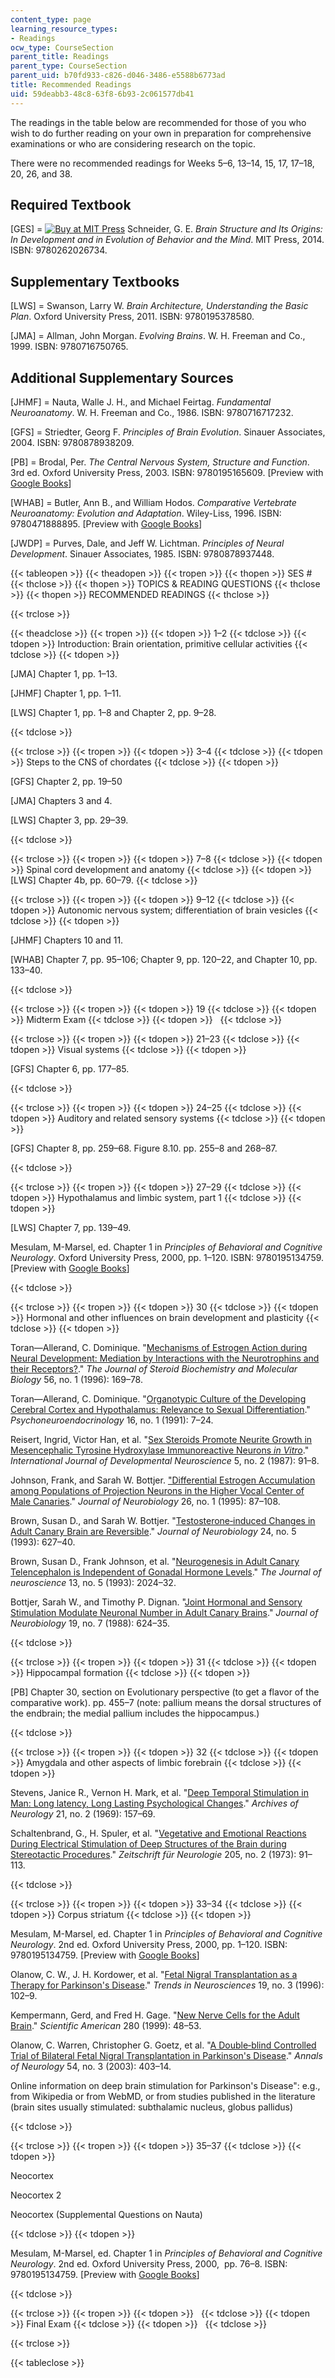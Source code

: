 ```yaml
---
content_type: page
learning_resource_types:
- Readings
ocw_type: CourseSection
parent_title: Readings
parent_type: CourseSection
parent_uid: b70fd933-c826-d046-3486-e5588b6773ad
title: Recommended Readings
uid: 59deabb3-48c8-63f8-6b93-2c061577db41
---
```


The readings in the table below are recommended for those of you who wish to do further reading on your own in preparation for comprehensive examinations or who are considering research on the topic.

There were no recommended readings for Weeks 5–6, 13–14, 15, 17, 17–18, 20, 26, and 38.

Required Textbook
-----------------

\[GES\] = [![Buy at MIT Press](/images/mp_logo.gif)](https://mitpress.mit.edu/9780262026734) Schneider, G. E. _Brain Structure and Its Origins: In Development and in Evolution of Behavior and the Mind_. MIT Press, 2014. ISBN: 9780262026734.

Supplementary Textbooks
-----------------------

\[LWS\] = Swanson, Larry W. _Brain Architecture, Understanding the Basic Plan_. Oxford University Press, 2011. ISBN: 9780195378580.

\[JMA\] = Allman, John Morgan. _Evolving Brains_. W. H. Freeman and Co., 1999. ISBN: 9780716750765.

Additional Supplementary Sources
--------------------------------

\[JHMF\] = Nauta, Walle J. H., and Michael Feirtag. _Fundamental Neuroanatomy_. W. H. Freeman and Co., 1986. ISBN: 9780716717232.

\[GFS\] = Striedter, Georg F. _Principles of Brain Evolution_. Sinauer Associates, 2004. ISBN: 9780878938209.

\[PB\] = Brodal, Per. _The Central Nervous System, Structure and Function_. 3rd ed. Oxford University Press, 2003. ISBN: 9780195165609. \[Preview with [Google Books](http://books.google.co.in/books?id=iJjI6yDNmr8C&pg=PAfrontcover&redir_esc=y#v=onepage&q&f=false)\]

\[WHAB\] = Butler, Ann B., and William Hodos. _Comparative Vertebrate Neuroanatomy: Evolution and Adaptation_. Wiley-Liss, 1996. ISBN: 9780471888895. \[Preview with [Google Books](http://books.google.com/books?id=6kGARvykJKMC&pg=PAfrontcover)\]

\[JWDP\] = Purves, Dale, and Jeff W. Lichtman. _Principles of Neural Development_. Sinauer Associates, 1985. ISBN: 9780878937448.

{{< tableopen >}}
{{< theadopen >}}
{{< tropen >}}
{{< thopen >}}
SES #
{{< thclose >}}
{{< thopen >}}
TOPICS & READING QUESTIONS
{{< thclose >}}
{{< thopen >}}
RECOMMENDED READINGS
{{< thclose >}}

{{< trclose >}}

{{< theadclose >}}
{{< tropen >}}
{{< tdopen >}}
1–2
{{< tdclose >}}
{{< tdopen >}}
Introduction: Brain orientation, primitive cellular activities
{{< tdclose >}}
{{< tdopen >}}


\[JMA\] Chapter 1, pp. 1–13.

\[JHMF\] Chapter 1, pp. 1–11.

\[LWS\] Chapter 1, pp. 1–8 and Chapter 2, pp. 9–28.


{{< tdclose >}}

{{< trclose >}}
{{< tropen >}}
{{< tdopen >}}
3–4
{{< tdclose >}}
{{< tdopen >}}
Steps to the CNS of chordates
{{< tdclose >}}
{{< tdopen >}}


\[GFS\] Chapter 2, pp. 19–50

\[JMA\] Chapters 3 and 4.

\[LWS\] Chapter 3, pp. 29–39.


{{< tdclose >}}

{{< trclose >}}
{{< tropen >}}
{{< tdopen >}}
7–8
{{< tdclose >}}
{{< tdopen >}}
Spinal cord development and anatomy
{{< tdclose >}}
{{< tdopen >}}
\[LWS\] Chapter 4b, pp. 60–79.
{{< tdclose >}}

{{< trclose >}}
{{< tropen >}}
{{< tdopen >}}
9–12
{{< tdclose >}}
{{< tdopen >}}
Autonomic nervous system; differentiation of brain vesicles
{{< tdclose >}}
{{< tdopen >}}


\[JHMF\] Chapters 10 and 11.

\[WHAB\] Chapter 7, pp. 95–106; Chapter 9, pp. 120–22, and Chapter 10, pp. 133–40.


{{< tdclose >}}

{{< trclose >}}
{{< tropen >}}
{{< tdopen >}}
19
{{< tdclose >}}
{{< tdopen >}}
Midterm Exam
{{< tdclose >}}
{{< tdopen >}}
 
{{< tdclose >}}

{{< trclose >}}
{{< tropen >}}
{{< tdopen >}}
21–23
{{< tdclose >}}
{{< tdopen >}}
Visual systems
{{< tdclose >}}
{{< tdopen >}}


\[GFS\] Chapter 6, pp. 177–85.


{{< tdclose >}}

{{< trclose >}}
{{< tropen >}}
{{< tdopen >}}
24–25
{{< tdclose >}}
{{< tdopen >}}
Auditory and related sensory systems
{{< tdclose >}}
{{< tdopen >}}


\[GFS\] Chapter 8, pp. 259–68. Figure 8.10. pp. 255–8 and 268–87.


{{< tdclose >}}

{{< trclose >}}
{{< tropen >}}
{{< tdopen >}}
27–29
{{< tdclose >}}
{{< tdopen >}}
Hypothalamus and limbic system, part 1
{{< tdclose >}}
{{< tdopen >}}


\[LWS\] Chapter 7, pp. 139–49.

Mesulam, M-Marsel, ed. Chapter 1 in _Principles of Behavioral and Cognitive Neurology_. Oxford University Press, 2000, pp. 1–120. ISBN: 9780195134759. \[Preview with [Google Books](http://books.google.com/books?id=kezqJb69OlAC&pg=PA1=onepage)\]


{{< tdclose >}}

{{< trclose >}}
{{< tropen >}}
{{< tdopen >}}
30
{{< tdclose >}}
{{< tdopen >}}
Hormonal and other influences on brain development and plasticity
{{< tdclose >}}
{{< tdopen >}}


Toran—Allerand, C. Dominique. "[Mechanisms of Estrogen Action during Neural Development: Mediation by Interactions with the Neurotrophins and their Receptors?](http://dx.doi.org/10.1016/0960-0760(95)00234-0)." _The Journal of Steroid Biochemistry and Molecular Biology_ 56, no. 1 (1996): 169–78.

Toran—Allerand, C. Dominique. "[Organotypic Culture of the Developing Cerebral Cortex and Hypothalamus: Relevance to Sexual Differentiation](http://dx.doi.org/10.1016/0306-4530(91)90068-5)." _Psychoneuroendocrinology_ 16, no. 1 (1991): 7–24.

Reisert, Ingrid, Victor Han, et al. "[Sex Steroids Promote Neurite Growth in Mesencephalic Tyrosine Hydroxylase Immunoreactive Neurons _in Vitro_](http://dx.doi.org/10.1016/0736-5748(87)90054-2)." _International Journal of Developmental Neuroscience_ 5, no. 2 (1987): 91–8.

Johnson, Frank, and Sarah W. Bottjer. ["Differential Estrogen Accumulation among Populations of Projection Neurons in the Higher Vocal Center of Male Canaries](http://dx.doi.org/10.1002/neu.480260108)." _Journal of Neurobiology_ 26, no. 1 (1995): 87–108.

Brown, Susan D., and Sarah W. Bottjer. "[Testosterone‐induced Changes in Adult Canary Brain are Reversible](http://dx.doi.org/10.1002/neu.480240508)." _Journal of Neurobiology_ 24, no. 5 (1993): 627–40.

Brown, Susan D., Frank Johnson, et al. "[Neurogenesis in Adult Canary Telencephalon is Independent of Gonadal Hormone Levels](http://www.jneurosci.org/content/13/5/2024)." _The Journal of neuroscience_ 13, no. 5 (1993): 2024–32.

Bottjer, Sarah W., and Timothy P. Dignan. "[Joint Hormonal and Sensory Stimulation Modulate Neuronal Number in Adult Canary Brains](http://dx.doi.org/10.1002/neu.480190705)." _Journal of Neurobiology_ 19, no. 7 (1988): 624–35.


{{< tdclose >}}

{{< trclose >}}
{{< tropen >}}
{{< tdopen >}}
31
{{< tdclose >}}
{{< tdopen >}}
Hippocampal formation
{{< tdclose >}}
{{< tdopen >}}


\[PB\] Chapter 30, section on Evolutionary perspective (to get a flavor of the comparative work). pp. 455–7 (note: pallium means the dorsal structures of the endbrain; the medial pallium includes the hippocampus.)


{{< tdclose >}}

{{< trclose >}}
{{< tropen >}}
{{< tdopen >}}
32
{{< tdclose >}}
{{< tdopen >}}
Amygdala and other aspects of limbic forebrain
{{< tdclose >}}
{{< tdopen >}}


Stevens, Janice R., Vernon H. Mark, et al. "[Deep Temporal Stimulation in Man: Long latency, Long Lasting Psychological Changes](http://dx.doi.org/10.1001/archneur.1969.00480140057006)." _Archives of Neurology_ 21, no. 2 (1969): 157–69.

Schaltenbrand, G., H. Spuler, et al. "[Vegetative and Emotional Reactions During Electrical Stimulation of Deep Structures of the Brain during Stereotactic Procedures](http://dx.doi.org/10.1007/BF00316014)." _Zeitschrift für Neurologie_ 205, no. 2 (1973): 91–113.


{{< tdclose >}}

{{< trclose >}}
{{< tropen >}}
{{< tdopen >}}
33–34
{{< tdclose >}}
{{< tdopen >}}
Corpus striatum
{{< tdclose >}}
{{< tdopen >}}


Mesulam, M-Marsel, ed. Chapter 1 in _Principles of Behavioral and Cognitive Neurology_. 2nd ed. Oxford University Press, 2000, pp. 1–120. ISBN: 9780195134759. \[Preview with [Google Books](http://books.google.com/books?id=kezqJb69OlAC&pg=PA1=onepage)\]

Olanow, C. W., J. H. Kordower, et al. "[Fetal Nigral Transplantation as a Therapy for Parkinson's Disease](http://dx.doi.org/10.1016/S0166-2236(96)80038-5)." _Trends in Neurosciences_ 19, no. 3 (1996): 102–9.

Kempermann, Gerd, and Fred H. Gage. "[New Nerve Cells for the Adult Brain](http://dx.doi.org/10.1038/scientificamerican0599-48 )." _Scientific American_ 280 (1999): 48–53.

Olanow, C. Warren, Christopher G. Goetz, et al. "[A Double‐blind Controlled Trial of Bilateral Fetal Nigral Transplantation in Parkinson's Disease](http://dx.doi.org/10.1002/ana.10720)." _Annals of Neurology_ 54, no. 3 (2003): 403–14.

Online information on deep brain stimulation for Parkinson's Disease": e.g., from Wikipedia or from WebMD, or from studies published in the literature (brain sites usually stimulated: subthalamic nucleus, globus pallidus)


{{< tdclose >}}

{{< trclose >}}
{{< tropen >}}
{{< tdopen >}}
35–37
{{< tdclose >}}
{{< tdopen >}}


Neocortex

Neocortex 2

Neocortex (Supplemental Questions on Nauta)


{{< tdclose >}}
{{< tdopen >}}


Mesulam, M-Marsel, ed. Chapter 1 in _Principles of Behavioral and Cognitive Neurology_. 2nd ed. Oxford University Press, 2000,  pp. 76–8. ISBN: 9780195134759. \[Preview with [Google Books](http://books.google.com/books?id=kezqJb69OlAC&pg=PA1=onepage)\]


{{< tdclose >}}

{{< trclose >}}
{{< tropen >}}
{{< tdopen >}}
 
{{< tdclose >}}
{{< tdopen >}}
Final Exam
{{< tdclose >}}
{{< tdopen >}}
 
{{< tdclose >}}

{{< trclose >}}

{{< tableclose >}}